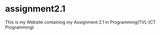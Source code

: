 # assignment2.1
This is my Website containing my Assignment 2.1 in Programming(TVL-ICT Programming)
